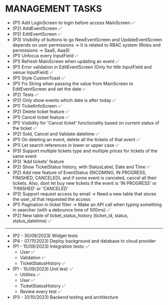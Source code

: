# MANAGEMENT TASKS

- (P1) Add LoginScreen to login before access MainScreen ✅
- (P2) AddEventScreen ✅
- (P2) EditEventScreen ✅
- (P3) Visibility of buttons to go NewEventScreen and UpdateEventScreen depends on user permissions -> It is related to RBAC system (Roles and permissions -> SaaS, AaaS)
- (P1) Unfocus every InputField ✅
- (P1) Refresh MainScreen when updating an event ✅
- (P1) Error validation in EditEventScreen (Only for title InputField and venue InputField) ✅
- (P1) Style CustomToast ✅
- (P1) Fix String when passing the value from MainScreen to EditEventScreen and set the date ✅
- (P2) Tests ✅
- (P2) Only show events which date is after today ✅
- (P1) TicketInfoScreen ✅
- (P2) Delete ticket feature ✅
- (P1) Cancel ticket feature ✅
- (P1) Visibility for 'Cancel ticket' functionality based on current status of the ticket ✅
- (P2) Sold, Cancel and Validate datetime ✅
- (P1) On deleting an event, delete all the tickets of that event ✅
- (P1) Let search references in lower or upper case ✅
- (P3) Support multiple tickets type and multiple prices for tickets of the same event
- (P3) 'Add tickets' feature
- (P2) Show TicketStatus history, with StatusLabel, Date and Time ✅
- (P2) Add new feature of EventStatus (INCOMING, IN PROGRESS, FINISHED, CANCELED), and if some event is canceled, cancel all their tickets. Also, dont let buy new tickets if the event is 'IN PROGRESS' or 'FINISHED' or 'CANCELED'
- (P3) Support request access by email -> Need a new table that stores the user_id that requested the access
- (P1) Pagination in ticket filter -> Make an API call when typing something in searcher (with a debounce time of 500ms) ✅
- (P2) New table of ticket_status_history (ticket_id, status, status_datetime) ✅

-----------------------------------------------------------------------------------------------------------------------------------------------------------------------------------------------------------------------------------------------------------------------------------

- (P2 - 30/09/2023) Widget tests
- (P4 - 07/11/2023) Deploy background and database to cloud provider
- (P1 - 15/09/2023) Integration tests: ✅
    - User ✅
    - Validation ✅
    - TicketStatusHistory ✅
- (P1 - 15/09/2023) Unit test: ✅
    - Utilities ✅
    - User ✅
    - TicketStatusHistory ✅
    - Review every test ✅
- (P3 - 31/10/2023) Backend testing and architecture